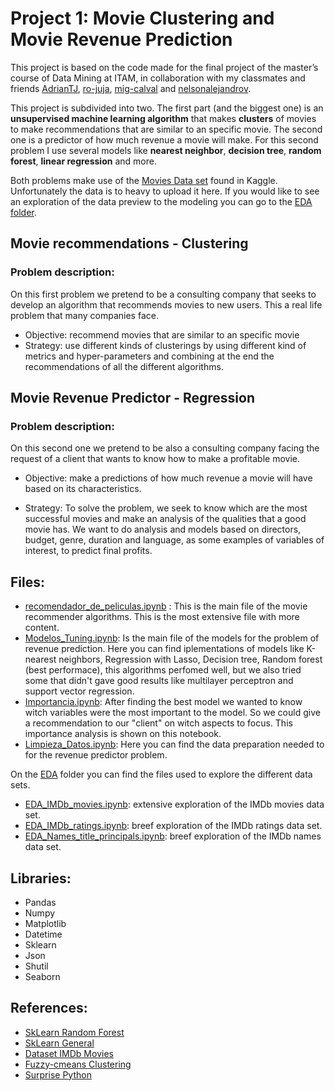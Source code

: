 # Project 1: Movie Clustering and Movie Revenue Prediction

This project is based on the code made for the final project of the master’s course of Data Mining at ITAM, in collaboration with my classmates and friends [AdrianTJ](https://github.com/AdrianTJ), [ro-juja](https://github.com/ro-juja), [mig-calval](https://github.com/mig-calval) and [nelsonalejandrov](https://github.com/nelsonalejandrov). 

This project is subdivided into two. The first part (and the biggest one) is an **unsupervised machine learning algorithm** that makes **clusters** of movies to make recommendations that are similar to an specific movie. The second one is a predictor of how much revenue a movie will make. For this second problem I use several models like **nearest neighbor**, **decision tree**, **random forest**, **linear regression** and more.

Both problems make use of the [Movies Data set](https://www.kaggle.com/rounakbanik/the-movies-dataset?select=ratings.csv) found in Kaggle. Unfortunately the data is to heavy to upload it here. If you would like to see an exploration of the data preview to the modeling you can go to the [EDA folder]().  

## Movie recommendations - Clustering 

### Problem description:

On this first problem we pretend to be a consulting company that seeks to develop an algorithm that recommends movies to new users. This a real life problem that many companies face. 

* Objective: recommend movies that are similar to an specific movie
* Strategy: use different kinds of clusterings by using different kind of metrics and hyper-parameters and combining at the end the recommendations of all the different algorithms. 

## Movie Revenue Predictor - Regression 

### Problem description:

On this second one we pretend to be also a consulting company facing the request of a client that wants to know how to make a profitable movie. 

* Objective: make a predictions of how much revenue a movie will have based on its characteristics. 

* Strategy: To solve the problem, we seek to know which are the most successful movies and make an analysis of the qualities that a good movie has. We want to do analysis and models based on directors, budget, genre, duration and language, as some examples of variables of interest, to predict final profits.


## Files:

* [recomendador_de_peliculas.ipynb](https://github.com/Monfiz/Alex_Portfolio/blob/main/Project_1/recomendador_de_peliculas.ipynb) : This is the main file of the movie recommender  algorithms. This is the most extensive file with more content. 
* [Modelos_Tuning.ipynb](https://github.com/Monfiz/Alex_Portfolio/blob/main/Project_1/Modelos_Tuning.ipynb): Is the main file of the models for the problem of revenue prediction. Here you can find iplementations of models like K-nearest neighbors, Regression with Lasso, Decision tree, Random forest (best performace),  this algorithms perfomed well, but we also tried some that didn't gave good results like multilayer perceptron and support vector regression.  
* [Importancia.ipynb](https://github.com/Monfiz/Alex_Portfolio/blob/main/Project_1/Importancia.ipynb): After finding the best model we wanted to know witch variables were the most important to the model. So we could give a recommendation to our "client" on witch aspects to focus. This importance analysis is shown on this notebook. 
* [Limpieza_Datos.ipynb](https://github.com/Monfiz/Alex_Portfolio/blob/main/Project_1/Limpieza_Datos.ipynb): Here you can find the data preparation needed to for the revenue predictor problem. 

On the [EDA](https://github.com/Monfiz/Alex_Portfolio/tree/main/Project_1/EDA) folder you can find the files used to explore the different data sets. 

* [EDA_IMDb_movies.ipynb](https://github.com/Monfiz/Alex_Portfolio/blob/main/Project_1/EDA/EDA_IMDb_movies.ipynb): extensive exploration of the IMDb movies data set.
* [EDA_IMDb_ratings.ipynb](https://github.com/Monfiz/Alex_Portfolio/blob/main/Project_1/EDA/EDA_IMDb_ratings.ipynb): breef exploration of the IMDb ratings data set. 
* [EDA_Names_title_principals.ipynb](https://github.com/Monfiz/Alex_Portfolio/blob/main/Project_1/EDA/EDA_Names_title_principals.ipynb): breef exploration of the IMDb names data set.

## Libraries:

* Pandas
* Numpy 
* Matplotlib
* Datetime
* Sklearn 
* Json
* Shutil
* Seaborn

## References:

* [SkLearn Random Forest](https://scikit-learn.org/stable/modules/generated/sklearn.ensemble.RandomForestRegressor.html)
* [SkLearn General](https://scikit-learn.org/stable/supervised_learning.html)
* [Dataset IMDb Movies](https://www.kaggle.com/stefanoleone992/imdb-extensive-dataset)
* [Fuzzy-cmeans Clustering](http://www.irdindia.in/journal_ijacect/pdf/vol4_iss4/8.pdf)
* [Surprise Python](http://surpriselib.com/) 
